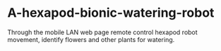 # A-hexapod-bionic-watering-robot
Through the mobile LAN web page remote control hexapod robot movement, identify flowers and other plants for watering.
